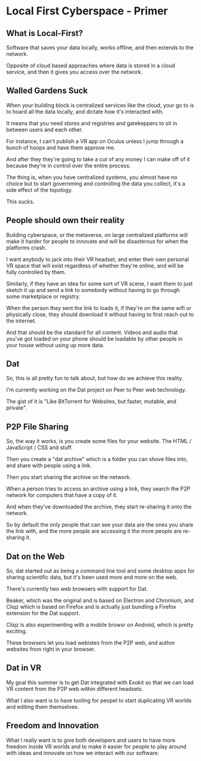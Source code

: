 # Local First Cyberspace - Primer

## What is Local-First?

Software that saves your data locally, works offline, and then extends to the network.

Opposite of cloud based approaches where data is stored in a cloud service, and then it gives you access over the network.

## Walled Gardens Suck

When your building block is centralized services like the cloud, your go to is to hoard all the data locally, and dictate how it's interacted with.

It means that you need stores and registries and gatekeppers to sit in between users and each other.

For instance, I can't publish a VR app on Oculus unless I jump through a bunch of hoops and have them approve me.

And after they they're going to take a cut of any money I can make off of it because they're in control over the entire process.

The thing is, when you have centralized systems, you almost have no choice but to start governming and controlling the data you collect, it's a side effect of the topology.

This sucks.

## People should own their reality

Building cyberspace, or the metaverse, on large centralized platforms will make it harder for people to innovate and will be disasterous for when the platforms crash.

I want anybody to jack into their VR headset, and enter their own personal VR space that will exist regardless of whether they're online, and will be fully controlled by them.

Similarly, if they have an idea for some sort of VR scene, I want them to just sketch it up and send a link to somebody without having to go through some marketplace or registry.

When the person they sent the link to loads it, if they're on the same wifi or physically close, they should download it without having to first reach out to the internet.

And that should be the standard for all content. Videos and audio that you've got loaded on your phone should be loadable by other people in your house without using up more data.

## Dat

So, this is all pretty fun to talk about, but how do we achieve this reality.

I'm currently working on the Dat project on Peer to Peer web technology.

The gist of it is "Like BitTorrent for Websites, but faster, mutable, and private".

## P2P File Sharing

So, the way it works, is you create some files for your website. The HTML / JavaScript / CSS and stuff.

Then you create a "dat archive" which is a folder you can shove files into, and share with people using a link.

Then you start sharing the archive on the network.

When a person tries to access an archive using a link, they search the P2P network for computers that have a copy of it.

And when they've downloaded the archive, they start re-sharing it onto the network.

So by default the only people that can see your data are the ones you share the link with, and the more people are accessing it the more people are re-sharing it.

## Dat on the Web

So, dat started out as being a command line tool and some desktop apps for sharing scientific data, but it's been used more and more on the web.

There's currently two web browsers with support for Dat.

Beaker, which was the original and is based on Electron and Chromium, and Cliqz which is based on Firefox and is actually just bundling a Firefox extension for the Dat support.

Cliqz is also experimenting with a mobile browsr on Android, which is pretty exciting.

These browsers let you load webistes from the P2P web, and author websites from right in your browser.

## Dat in VR

My goal this summer is to get Dat integrated with Exokit so that we can load VR content from the P2P web within different headsets.

What I also want is to have tooling for peopel to start duplicating VR worlds and editing them themselves.

## Freedom and Innovation

What I really want is to give both developers and users to have more freedom inside VR worlds and to make it easier for people to play around with ideas and innovate on how we interact with our software.